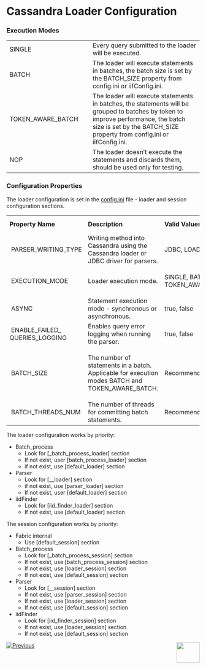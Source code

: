 # Cassandra Loader Configuration

### Execution Modes

<table>
<tbody>
<tr>
<td width=250px>SINGLE</td>
<td width=650px>Every query submitted to the loader will be executed.</td>
</tr>
<tr>
<td>BATCH</td>
<td>The loader will execute statements in batches, the batch size is set by the BATCH_SIZE property from config.ini or iifConfig.ini.</td>
</tr>
<tr>
<td>TOKEN_AWARE_BATCH</td>
<td>The loader will execute statements in batches, the statements will be grouped to batches by token to improve performance, the batch size is set by the BATCH_SIZE property from config.ini or iifConfig.ini.</td>
</tr>
<tr>
<td>NOP</td>
<td>The loader doesn’t execute the statements and discards them, should be used only for testing.</td>
</tr>
</tbody>
</table>


### Configuration Properties

The loader configuration is set in the [config.ini](/articles/02_fabric_architecture/05_fabric_main_configuration_files.md#configini) file - loader and session configuration sections.

<table>
<tbody>
<tr>
<td><strong>Property Name</strong></td>
<td><strong>Description</strong></td>
<td><strong>Valid Values</strong></td>
<td><strong>Default Value</strong></td>
</tr>
<tr>
<td>&nbsp;PARSER_WRITING_TYPE</td>
<td>Writing method into Cassandra using the Cassandra loader or JDBC driver for parsers.</td>
<td>JDBC, LOADER</td>
<td>JDBC</td>
</tr>
<tr>
<td>&nbsp;EXECUTION_MODE</td>
<td>Loader execution mode.</td>
<td>
<p>SINGLE, BATCH, NOP, TOKEN_AWARE_BATCH</p>
</td>
<td>SINGLE</td>
</tr>
<tr>
<td>&nbsp;ASYNC</td>
<td>Statement execution mode - synchronous or asynchronous.</td>
<td>true, false</td>
<td>true</td>
</tr>
<tr>
<td>&nbsp;ENABLE_FAILED_ QUERIES_LOGGING</td>
<td>Enables query error logging when running the parser.</td>
<td>true, false</td>
<td>false</td>
</tr>
<tr>
<td>&nbsp;BATCH_SIZE</td>
<td>
<p>The number of statements in a batch. Applicable for execution modes BATCH and TOKEN_AWARE_BATCH.</p>
</td>
<td>Recommended 100</td>
<td>100</td>
</tr>
<tr>
<td>&nbsp;BATCH_THREADS_NUM</td>
<td>The number of threads for committing batch statements.</td>
<td>Recommended 5</td>
<td>5</td>
</tr>
</tbody>
</table>


The loader configuration works by priority:

- Batch_process
  - Look for [<LU type>_batch_process_loader] section
  - If not exist, user [batch_process_loader] section
  - if not exist, use [default_loader] section
- Parser
  - Look for [<LU type>_<parser name>_loader] section
  - if not exist, use [parser_loader] section
  - If not exist, user [default_loader] section
- iidFinder
  - Look for [iid_finder_loader] section
  - If not exist, use [default_loader] section



The session configuration works by priority:

- Fabric internal
  - Use [default_session] section
- Batch_process
  - Look for [<LU type>_batch_process_session] section
  - If not exist, use [batch_process_session] section
  - If not exist, use [loader_session] section
  - If not exist, use [default_session] section
- Parser
  - Look for [<LU type>_<parser name>_session] section
  - If not exist, use [parser_session] section
  - If not exist, use [loader_session] section
  - If not exist, use [default_session] section
- iidFinder
  - Look for [iid_finder_session] section
  - If not exist, use [loader_session] section
  - If not exist, use [default_session] section



[![Previous](/articles/images/Previous.png)](02_loader_architecture.md)[<img align="right" width="60" height="54" src="/articles/images/Next.png">](xxx.md) 


